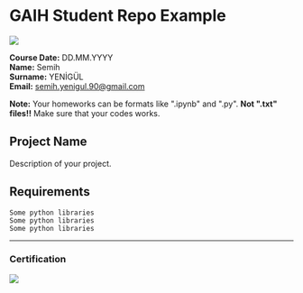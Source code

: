 # GAIH Student Repo Example
![](img/logo.png)

**Course Date:** DD.MM.YYYY  
**Name:** Semih  
**Surname:** YENİGÜL  
**Email:** semih.yenigul.90@gmail.com  

**Note:** Your homeworks can be formats like ".ipynb" and ".py". **Not ".txt" files!!** Make sure that your codes works.  

## Project Name
Description of your project.

## Requirements
```
Some python libraries
Some python libraries
Some python libraries
```
---

### Certification
![](img/certificate_ex.png)

